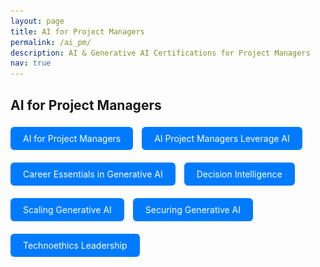 ```yaml
---
layout: page
title: AI for Project Managers
permalink: /ai_pm/
description: AI & Generative AI Certifications for Project Managers
nav: true
---
```


## AI for Project Managers

<!-- AI for Project Managers -->
<a href="javascript:void(0)" onclick="document.getElementById('modal-ai-pm').style.display='block'" style="display:inline-block; padding:10px 20px; background:#007bff; color:white; border-radius:6px; text-decoration:none; margin: 5px 10px 15px 0;">
  AI for Project Managers
</a>
<div id="modal-ai-pm" style="display:none; position:fixed; top:0; left:0; width:100%; height:100%; background:rgba(0,0,0,0.8); z-index:1000;">
  <div style="position:relative; margin:5% auto; padding:20px; background:#fff; width:90%; max-width:800px; border-radius:12px;">
    <span onclick="document.getElementById('modal-ai-pm').style.display='none'" style="position:absolute; top:10px; right:20px; font-size:24px; cursor:pointer;">&times;</span>
    <img src="/assets/img/AI_PM/AI_for_Project Managers.png" alt="AI for Project Managers" style="width:100%; height:auto; border-radius:8px;">
  </div>
</div>

<!-- AI Project Managers Leverage AI -->
<a href="javascript:void(0)" onclick="document.getElementById('modal-ai-leverage').style.display='block'" style="display:inline-block; padding:10px 20px; background:#007bff; color:white; border-radius:6px; text-decoration:none; margin: 5px 10px 15px 0;">
  AI Project Managers Leverage AI
</a>
<div id="modal-ai-leverage" style="display:none; position:fixed; top:0; left:0; width:100%; height:100%; background:rgba(0,0,0,0.8); z-index:1000;">
  <div style="position:relative; margin:5% auto; padding:20px; background:#fff; width:90%; max-width:800px; border-radius:12px;">
    <span onclick="document.getElementById('modal-ai-leverage').style.display='none'" style="position:absolute; top:10px; right:20px; font-size:24px; cursor:pointer;">&times;</span>
    <img src="/assets/img/AI_PM/AI_Project_Managers_Leverage_AI.png" alt="AI Project Managers Leverage AI" style="width:100%; height:auto; border-radius:8px;">
  </div>
</div>

<!-- Career Essentials in Generative AI -->
<a href="javascript:void(0)" onclick="document.getElementById('modal-career-genai').style.display='block'" style="display:inline-block; padding:10px 20px; background:#007bff; color:white; border-radius:6px; text-decoration:none; margin: 5px 10px 15px 0;">
  Career Essentials in Generative AI
</a>
<div id="modal-career-genai" style="display:none; position:fixed; top:0; left:0; width:100%; height:100%; background:rgba(0,0,0,0.8); z-index:1000;">
  <div style="position:relative; margin:5% auto; padding:20px; background:#fff; width:90%; max-width:800px; border-radius:12px;">
    <span onclick="document.getElementById('modal-career-genai').style.display='none'" style="position:absolute; top:10px; right:20px; font-size:24px; cursor:pointer;">&times;</span>
    <img src="/assets/img/AI_PM/Career_Essentials_in_Generative_AI.png" alt="Career Essentials in Generative AI" style="width:100%; height:auto; border-radius:8px;">
  </div>
</div>

<!-- Decision Intelligence -->
<a href="javascript:void(0)" onclick="document.getElementById('modal-decision-intel').style.display='block'" style="display:inline-block; padding:10px 20px; background:#007bff; color:white; border-radius:6px; text-decoration:none; margin: 5px 10px 15px 0;">
  Decision Intelligence
</a>
<div id="modal-decision-intel" style="display:none; position:fixed; top:0; left:0; width:100%; height:100%; background:rgba(0,0,0,0.8); z-index:1000;">
  <div style="position:relative; margin:5% auto; padding:20px; background:#fff; width:90%; max-width:800px; border-radius:12px;">
    <span onclick="document.getElementById('modal-decision-intel').style.display='none'" style="position:absolute; top:10px; right:20px; font-size:24px; cursor:pointer;">&times;</span>
    <img src="/assets/img/AI_PM/Decision_Intelligence.png" alt="Decision Intelligence" style="width:100%; height:auto; border-radius:8px;">
  </div>
</div>

<!-- Scaling Generative AI -->
<a href="javascript:void(0)" onclick="document.getElementById('modal-scaling-genai').style.display='block'" style="display:inline-block; padding:10px 20px; background:#007bff; color:white; border-radius:6px; text-decoration:none; margin: 5px 10px 15px 0;">
  Scaling Generative AI
</a>
<div id="modal-scaling-genai" style="display:none; position:fixed; top:0; left:0; width:100%; height:100%; background:rgba(0,0,0,0.8); z-index:1000;">
  <div style="position:relative; margin:5% auto; padding:20px; background:#fff; width:90%; max-width:800px; border-radius:12px;">
    <span onclick="document.getElementById('modal-scaling-genai').style.display='none'" style="position:absolute; top:10px; right:20px; font-size:24px; cursor:pointer;">&times;</span>
    <img src="/assets/img/AI_PM/Scaling_Generative_AI_Building_Strategy_for_Adoption_and_ Expansion.png" alt="Scaling Generative AI" style="width:100%; height:auto; border-radius:8px;">
  </div>
</div>

<!-- Securing Generative AI -->
<a href="javascript:void(0)" onclick="document.getElementById('modal-secure-genai').style.display='block'" style="display:inline-block; padding:10px 20px; background:#007bff; color:white; border-radius:6px; text-decoration:none; margin: 5px 10px 15px 0;">
  Securing Generative AI
</a>
<div id="modal-secure-genai" style="display:none; position:fixed; top:0; left:0; width:100%; height:100%; background:rgba(0,0,0,0.8); z-index:1000;">
  <div style="position:relative; margin:5% auto; padding:20px; background:#fff; width:90%; max-width:800px; border-radius:12px;">
    <span onclick="document.getElementById('modal-secure-genai').style.display='none'" style="position:absolute; top:10px; right:20px; font-size:24px; cursor:pointer;">&times;</span>
    <img src="/assets/img/AI_PM/Securing_Generative_AI_Implementation.png" alt="Securing Generative AI" style="width:100%; height:auto; border-radius:8px;">
  </div>
</div>

<!-- Technoethics Leadership -->
<a href="javascript:void(0)" onclick="document.getElementById('modal-technoethics').style.display='block'" style="display:inline-block; padding:10px 20px; background:#007bff; color:white; border-radius:6px; text-decoration:none; margin: 5px 10px 15px 0;">
  Technoethics Leadership
</a>
<div id="modal-technoethics" style="display:none; position:fixed; top:0; left:0; width:100%; height:100%; background:rgba(0,0,0,0.8); z-index:1000;">
  <div style="position:relative; margin:5% auto; padding:20px; background:#fff; width:90%; max-width:800px; border-radius:12px;">
    <span onclick="document.getElementById('modal-technoethics').style.display='none'" style="position:absolute; top:10px; right:20px; font-size:24px; cursor:pointer;">&times;</span>
    <img src="/assets/img/AI_PM/Technoethics_21st_Century_Leadership_Competency.png" alt="Technoethics Leadership" style="width:100%; height:auto; border-radius:8px;">
  </div>
</div>
